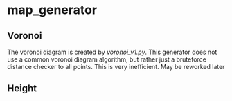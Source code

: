 # map_generator

## Voronoi

The voronoi diagram is created by *voronoi_v1.py*. This generator does not use a common voronoi diagram algorithm, but rather just a bruteforce distance checker to all points. This is very inefficient. May be reworked later

## Height

